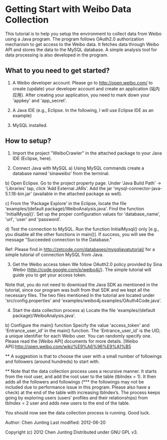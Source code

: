 Getting Start with Weibo Data Collection
========================================

This tutorial is to help you setup the environment to collect data from Weibo using a Java program. The program follows OAuth2.0 authorization mechanism to get access to the Weibo data. It fetches data through Weibo API and stores the data to the MySQL database. A simple analysis tool for data processing is also developed in the program.

What to you need to get started?
--------------------------------
1. A Weibo developer account. 
Please go to http://open.weibo.com/ to create (update) your developer account and create an application (站内应用). After creating your application, you need to mark down your 'appkey' and 'app_secret'.

2. A Java IDE (e.g., Eclipse. In the following, I will use Eclipse IDE as an example)

3. MySQL installed.

How to setup? 
--------------
1. Import the project "WeiboCrawler" in the attached package to your Java IDE (Eclipse, here).

2. Connect Java with MySQL
a) Using MySQL commands create a database named 'sinaweibo' from the terminal.

b) Open Eclipse. Go to the project property page. Under 'Java Build Path' -> 'Libraries' tap, click 'Add External JARs'. Add the jar 'mysql-connector-java-5.1.18-bin.jar' (available in the attached package as well).

c) From the 'Package Explore' in the Eclipse, locate the file 'examples/(default package)/WeiboAnalysis.java'. Find the function 'InitialMysql()'. Set up the proper configuration values for 'database_name', 'url', 'user' and 'password'. 

d) Test the connection to MySQL. Run the function InitialMysql() only [e.g., you disable all the other functions in main()]. If success, you will see the message "Succeeded connection to the Database."

Ref: Please find in http://zetcode.com/databases/mysqljavatutorial/ for a simple tutorial of connection MySQL from Java.

3. Get the Weibo access token 
We follow OAuth2.0 policy provided by Sina Weibo (http://code.google.com/p/weibo4j/). The simple tutorial will guide you to get your access token. 

Note that, you do not need to download the Java SDK as mentioned in the tutorial, since our program was built from that SDK and we kept all the necessary files. The two files mentioned in the tutorial are located under 'src/config.properties' and 'examples/weibo4j.examples/OAuth4Code.java'.

4. Start the data collection process
a) Locate the file 'examples/(default package)/WeiboAnalysis.java'.

b) Configure the main() function
Specify the value 'access_token' and 'Entrance_user_id' in the main() function. The 'Entrance_user_id' is the UID, a unique identifier for each Weibo user. You can randomly specify one. Please read the [Weibo API] documents for more details. 
[Weibo API]:http://open.weibo.com/wiki/%E9%A6%96%E9%A1%B5

** A suggestion is that to choose the user with a small number of followings and followers (around hundreds) to start with.

** Note that the data collection process uses a recursive manner. It starts from the root user, and add the root user to the table (tbIndex = 1). It then adds all the followers and followings (*** the followings may not be included due to performance issue in this program. Please also have a check) at the end of the table with increasing tbIndex’s. The process keeps going by exploring users (users’ profiles and their relationships) from tbIndex = 2 user and adds new users to the end of the table.

You should now see the data collection process is running. Good luck.

Author: Chen Junting
Last modified: 2012-06-20

Copyright (c) 2012 Chen Junting
Distributed under GNU GPL v3.